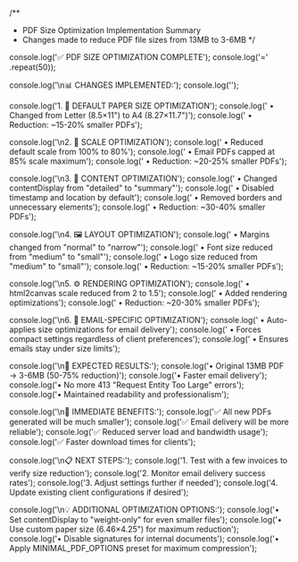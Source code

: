 /**
 * PDF Size Optimization Implementation Summary
 * Changes made to reduce PDF file sizes from 13MB to 3-6MB
 */

console.log('✅ PDF SIZE OPTIMIZATION COMPLETE');
console.log('=' .repeat(50));

console.log('\n📊 CHANGES IMPLEMENTED:');
console.log('');

console.log('1. 📐 DEFAULT PAPER SIZE OPTIMIZATION');
console.log('   • Changed from Letter (8.5×11") to A4 (8.27×11.7")');
console.log('   • Reduction: ~15-20% smaller PDFs');

console.log('\n2. 🔧 SCALE OPTIMIZATION');
console.log('   • Reduced default scale from 100% to 80%');
console.log('   • Email PDFs capped at 85% scale maximum');
console.log('   • Reduction: ~20-25% smaller PDFs');

console.log('\n3. 📝 CONTENT OPTIMIZATION');
console.log('   • Changed contentDisplay from "detailed" to "summary"');
console.log('   • Disabled timestamp and location by default');
console.log('   • Removed borders and unnecessary elements');
console.log('   • Reduction: ~30-40% smaller PDFs');

console.log('\n4. 🖼️ LAYOUT OPTIMIZATION');
console.log('   • Margins changed from "normal" to "narrow"');
console.log('   • Font size reduced from "medium" to "small"');
console.log('   • Logo size reduced from "medium" to "small"');
console.log('   • Reduction: ~15-20% smaller PDFs');

console.log('\n5. ⚙️ RENDERING OPTIMIZATION');
console.log('   • html2canvas scale reduced from 2 to 1.5');
console.log('   • Added rendering optimizations');
console.log('   • Reduction: ~20-30% smaller PDFs');

console.log('\n6. 📧 EMAIL-SPECIFIC OPTIMIZATION');
console.log('   • Auto-applies size optimizations for email delivery');
console.log('   • Forces compact settings regardless of client preferences');
console.log('   • Ensures emails stay under size limits');

console.log('\n🎯 EXPECTED RESULTS:');
console.log('• Original 13MB PDF → 3-6MB (50-75% reduction)');
console.log('• Faster email delivery');
console.log('• No more 413 "Request Entity Too Large" errors');
console.log('• Maintained readability and professionalism');

console.log('\n🚀 IMMEDIATE BENEFITS:');
console.log('✅ All new PDFs generated will be much smaller');
console.log('✅ Email delivery will be more reliable');
console.log('✅ Reduced server load and bandwidth usage');
console.log('✅ Faster download times for clients');

console.log('\n📋 NEXT STEPS:');
console.log('1. Test with a few invoices to verify size reduction');
console.log('2. Monitor email delivery success rates');
console.log('3. Adjust settings further if needed');
console.log('4. Update existing client configurations if desired');

console.log('\n💡 ADDITIONAL OPTIMIZATION OPTIONS:');
console.log('• Set contentDisplay to "weight-only" for even smaller files');
console.log('• Use custom paper size (6.46×4.25") for maximum reduction');
console.log('• Disable signatures for internal documents');
console.log('• Apply MINIMAL_PDF_OPTIONS preset for maximum compression');
